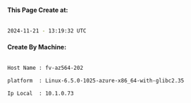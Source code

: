 
   
#### This Page Create at:

```bash

2024-11-21 - 13:19:32 UTC

```

#### Create By Machine:

```bash

Host Name : fv-az564-202

platform  : Linux-6.5.0-1025-azure-x86_64-with-glibc2.35

Ip Local  : 10.1.0.73

```

